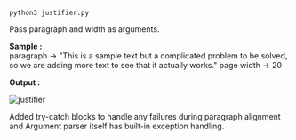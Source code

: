`python3 justifier.py` 

Pass paragraph and width as arguments.

**Sample :**  
paragraph -> "This is a sample text but a complicated problem to be solved, so we are adding more text to see that it actually works."
page width -> 20

**Output :**

![justifier](https://github.com/adiindu/Repo-1/assets/77673718/1fc28199-73aa-44e3-99b1-9806990457cf)

Added try-catch blocks to handle any failures during paragraph alignment and Argument parser itself has built-in exception handling.
